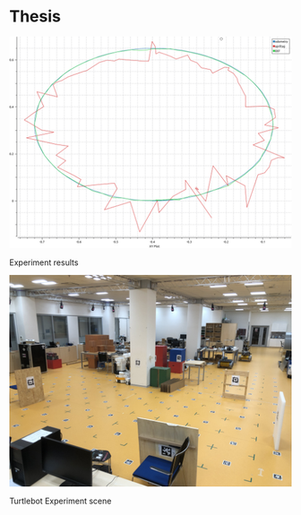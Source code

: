 # Thesis
![](images/ekf_result.png)


Experiment results

![](images/map_2.JPG)

Turtlebot Experiment scene
